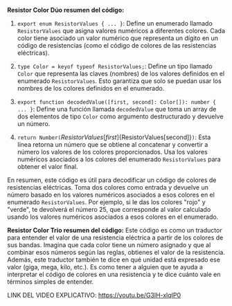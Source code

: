 
**Resistor Color Dúo resumen del código:**

1. `export enum ResistorValues { ... }`: Define un enumerado llamado `ResistorValues` que asigna valores numéricos a diferentes colores. Cada color tiene asociado un valor numérico que representa un dígito en un código de resistencias (como el código de colores de las resistencias eléctricas).
    
2. `type Color = keyof typeof ResistorValues;`: Define un tipo llamado `Color` que representa las claves (nombres) de los valores definidos en el enumerado `ResistorValues`. Esto garantiza que solo se puedan usar los nombres de los colores definidos en el enumerado.
    
3. `export function decodedValue([first, second]: Color[]): number { ... }`: Define una función llamada `decodedValue` que toma un array de dos elementos de tipo `Color` como argumento destructurado y devuelve un número.
    
4. `return Number(`${ResistorValues[first]}${ResistorValues[second]}`)`: Esta línea retorna un número que se obtiene al concatenar y convertir a número los valores de los colores proporcionados. Usa los valores numéricos asociados a los colores del enumerado `ResistorValues` para obtener el valor final.
    

En resumen, este código es útil para decodificar un código de colores de resistencias eléctricas. Toma dos colores como entrada y devuelve un número basado en los valores numéricos asociados a esos colores en el enumerado `ResistorValues`. Por ejemplo, si le das los colores "rojo" y "verde", te devolverá el número 25, que corresponde al valor calculado usando los valores numéricos asociados a esos colores en el enumerado.

**Resistor Color Trio resumen del código:**
Este código es como un traductor para entender el valor de una resistencia eléctrica a partir de los colores de sus bandas. Imagina que cada color tiene un número asignado y que al combinar esos números según las reglas, obtienes el valor de la resistencia. Además, este traductor también te dice en qué unidad está expresado ese valor (giga, mega, kilo, etc.). Es como tener a alguien que te ayuda a interpretar el código de colores en una resistencia y te dice cuánto vale en términos simples de entender.

LINK DEL VIDEO EXPLICATIVO: https://youtu.be/G3lH-xlqIP0
